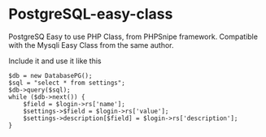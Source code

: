# PostgreSQL-easy-class

PostgreSQ Easy to use PHP Class, from PHPSnipe framework. Compatible with the Mysqli Easy Class from the same author.

Include it and use it like this

```
$db = new DatabasePG();
$sql = "select * from settings";
$db->query($sql);
while ($db->next()) {
	$field = $login->rs['name'];
	$settings->$field = $login->rs['value'];
	$settings->description[$field] = $login->rs['description'];
}
```
